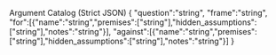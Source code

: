 Argument Catalog (Strict JSON)
{
  "question":"string",
  "frame":"string",
  "for":[{"name":"string","premises":["string"],"hidden_assumptions":["string"],"notes":"string"}],
  "against":[{"name":"string","premises":["string"],"hidden_assumptions":["string"],"notes":"string"}]
}
